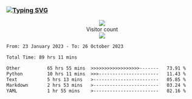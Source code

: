 ### <a href="https://git.io/typing-svg"><img src="https://readme-typing-svg.herokuapp.com?font=Fira+Code&pause=1000&width=435&lines=+Hi+%F0%9F%91%8B+There+is+Chenghow" alt="Typing SVG" /></a>
<p align="center"> 
  <img src="https://github-readme-stats.vercel.app/api?username=chenghow&show_icons=true"><br>
  Visitor count<br>
  <img src="https://profile-counter.glitch.me/chenghow/count.svg">
</p>

<!--START_SECTION:waka-->

```txt
From: 23 January 2023 - To: 26 October 2023

Total Time: 89 hrs 11 mins

Other          65 hrs 55 mins  >>>>>>>>>>>>>>>>>>-------   73.91 %
Python         10 hrs 11 mins  >>>----------------------   11.43 %
Text           5 hrs 13 mins   >------------------------   05.85 %
Markdown       2 hrs 53 mins   >------------------------   03.24 %
YAML           1 hr 55 mins    >------------------------   02.16 %
```

<!--END_SECTION:waka-->
